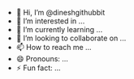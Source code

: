 - 👋 Hi, I’m @dineshgithubbit
- 👀 I’m interested in ...
- 🌱 I’m currently learning ...
- 💞️ I’m looking to collaborate on ...
- 📫 How to reach me ...
- 😄 Pronouns: ...
- ⚡ Fun fact: ...

<!---
dineshgithubbit/dineshgithubbit is a ✨ special ✨ repository because its `README.md` (this file) appears on your GitHub profile.
You can click the Preview link to take a look at your changes.
--->
